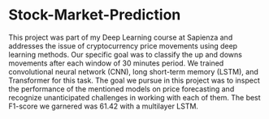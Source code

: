 # Stock-Market-Prediction
This project was part of my Deep Learning course at Sapienza and addresses the issue of cryptocurrency price movements using deep learning methods. Our specific goal was to classify the up and downs movements after each window of 30 minutes period. We trained convolutional neural network (CNN), long short-term memory (LSTM), and Transformer for this task.
The goal we pursue in this project was to inspect the performance of the mentioned models on price forecasting and recognize unanticipated challenges in working with each of them. The best F1-score we garnered was 61.42 with a multilayer LSTM.
